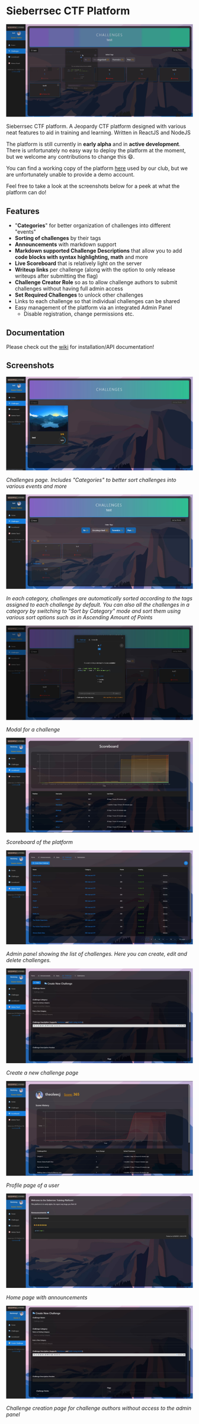 # Sieberrsec CTF Platform

![](demo2.gif)

Sieberrsec CTF platform. A Jeopardy CTF platform designed with various neat features to aid in training and learning. Written in ReactJS and NodeJS

The platform is still currently in **early alpha** and in **active development**. There is unfortunately no easy way to deploy the platform at the moment, but we welcome any contributions to change this :smile:.

You can find a working copy of the platform [here](https://ctfx.irscybersec.tk) used by our club, but we are unfortunately unable to provide a demo account.

Feel free to take a look at the screenshots below for a peek at what the platform can do!

## Features

- "**Categories**" for better organization of challenges into different "events"
- **Sorting of challenges** by their tags
- **Announcements** with markdown support
- **Markdown supported Challenge Descriptions** that allow you to add **code blocks with syntax highlighting, math** and more
- **Live Scoreboard** that is relatively light on the server
- **Writeup links** per challenge (along with the option to only release writeups after submitting the flag)
- **Challenge Creator Role** so as to allow challenge authors to submit challenges without having full admin access
- **Set Required Challenges** to unlock other challenges
- Links to each challenge so that individual challenges can be shared
- Easy management of the platform via an integrated Admin Panel
  - Disable registration, change permissions etc.


## Documentation
Please check out the [wiki](https://github.com/IRS-Cybersec/ctf_platform/wiki) for installation/API documentation!

## Screenshots

![image](1.jpg)

*Challenges page. Includes "Categories" to better sort challenges into various events and more*

![](5.jpg)

*In each category, challenges are automatically sorted according to the tags assigned to each challenge by default. You can also all the challenges in a category by switching to "Sort by Category" mode and sort them using various sort options such as in Ascending Amount of Points*

![](6.jpg)

*Modal for a challenge*

![](2.jpg)

*Scoreboard of the platform*

![](3.jpg)

*Admin panel showing the list of challenges. Here you can create, edit and delete challenges.*

![](4.jpg)

*Create a new challenge page*

![](7.jpg)

*Profile page of a user*

![](8.jpg)

*Home page with announcements*

![](9.jpg)

*Challenge creation page for challenge authors without access to the admin panel*
